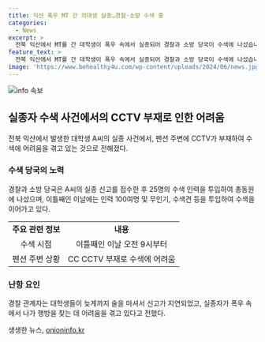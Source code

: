 ```yaml
---
title: 익산 폭우 MT 간 의대생 실종…경찰·소방 수색 중
categories:
  - News
excerpt: >
  전북 익산에서 MT를 간 대학생이 폭우 속에서 실종되어 경찰과 소방 당국이 수색에 나섰습니다. 친구의 신고를 받아 경찰은 펜션을 오전 4시로 추정하고 수색을 진행했지만, CCTV 부족과 폭우로 수색이 어려웠습니다. 이에 100여 명의 수색 인력과 무인기, 수색견 등을 투입하여 계속해서 수색 중이며, 대학생들의 늦은 신고와 폭우로 인한 어려움 등이 수색을 어렵게 하고 있습니다. 
feature_text: >
  전북 익산에서 MT를 간 대학생이 폭우 속에서 실종되어 경찰과 소방 당국이 수색에 나섰습니다. 친구의 신고를 받아 경찰은 펜션을 오전 4시로 추정하고 수색을 진행했지만, CCTV 부족과 폭우로 수색이 어려웠습니다. 이에 100여 명의 수색 인력과 무인기, 수색견 등을 투입하여 계속해서 수색 중이며, 대학생들의 늦은 신고와 폭우로 인한 어려움 등이 수색을 어렵게 하고 있습니다. 
image: 'https://www.behealthy4u.com/wp-content/uploads/2024/06/news.jpg'
---
```


<p><img src="https://www.behealthy4u.com/wp-content/uploads/2024/06/news.jpg" alt="info 속보" /></p>

<h2 data-ke-size="size26">실종자 수색 사건에서의 CCTV 부재로 인한 어려움</h2> 

<p data-ke-size="size16">전북 익산에서 발생한 대학생 A씨의 실종 사건에서, 펜션 주변에 CCTV가 부재하여 수색에 어려움을 겪고 있는 것으로 전해졌다.</p>

<h3>수색 당국의 노력</h3>

<p data-ke-size="size16">경찰과 소방 당국은 A씨의 실종 신고를 접수한 후 25명의 수색 인력을 투입하여 총동원에 나섰으며, 이틀째인 이날에는 인력 100여명 및 무인기, 수색견 등을 투입하여 수색을 이어가고 있다.</p>

<table>
  <tr>
    <td style="text-align: center; height: 17px;"><b>주요 관련 정보</b></td>
    <td style="text-align: center; height: 17px;"><b>내용</b></td>
  </tr>
  <tr>
    <td style="text-align: center; height: 17px;">수색 시점</td>
    <td style="text-align: center; height: 17px;">이틀째인 이날 오전 9시부터</td>
  </tr>
  <tr>
    <td style="text-align: center; height: 17px;">펜션 주변 상황</td>
    <td style="text-align: center; height: 17px;">CC CCTV 부재로 수색에 어려움</td>
  </tr>
</table>

<h3>난항 요인</h3>

<p data-ke-size="size16">경찰 관계자는 대학생들이 늦게까지 술을 마셔서 신고가 지연되었고, 실종자가 폭우 속에서 나가 행방을 찾는 데 어려움을 겪고 있다고 전했다.</p>
생생한 뉴스, <a href="https://onioninfo.kr" rel="dofollow">onioninfo.kr</a>


